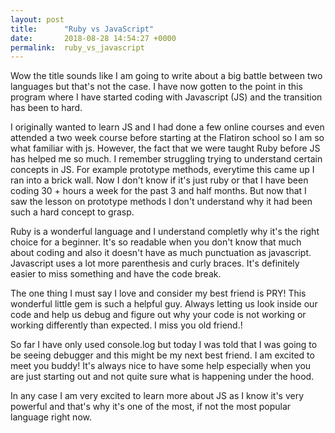 ```yaml
---
layout: post
title:      "Ruby vs JavaScript"
date:       2018-08-28 14:54:27 +0000
permalink:  ruby_vs_javascript
---
```



Wow the title sounds like I am going to write about a big battle between two languages but that's not the case. I have now gotten to the point in this program where I have started coding with Javascript (JS) and the transition has been to hard.

I originally wanted to learn JS and I had done a few online courses and even attended a two week course before starting at the Flatiron school so I am so what familiar with js. However, the fact that we were taught Ruby before JS has helped me so much. I remember struggling trying to understand certain concepts in JS. For example prototype methods, everytime this came up I ran into a brick wall. Now I don't know if it's just ruby or that I have been coding 30 + hours a week for the past 3 and half months. But now that I saw the lesson on prototype methods I don't  understand why it had been such a hard concept to grasp. 

Ruby is a wonderful language and I understand completly why it's the right choice for a beginner. It's so readable when you don't know that much about coding and also it doesn't have as much punctuation as javascript. Javascript uses a lot more parenthesis and curly braces. It's definitely easier to miss something and have the code break.

The one thing I must say I love and consider my best friend is PRY! This wonderful little gem is such a helpful guy. Always letting us look inside our code and help us debug and figure out why your code is not working or working differently than expected. I miss you old friend.!

So far I have only used console.log but today I was told that I was going to be seeing debugger and this might be my next best friend. I am excited to meet you buddy! It's always nice to have some help especially when you are just starting out and  not quite sure what is happening under the hood. 

In any case I am very excited to learn more about JS as I know it's very powerful and that's why it's one of the most, if not the most popular language right now.
